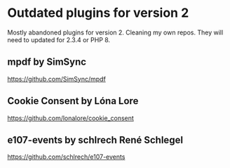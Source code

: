# Outdated plugins for version 2

Mostly abandoned plugins for version 2. Cleaning my own repos.  They will need to updated for 2.3.4 or PHP 8.


## mpdf by SimSync
https://github.com/SimSync/mpdf

## Cookie Consent by Lóna Lore
https://github.com/lonalore/cookie_consent


## e107-events by schlrech René Schlegel
https://github.com/schlrech/e107-events


